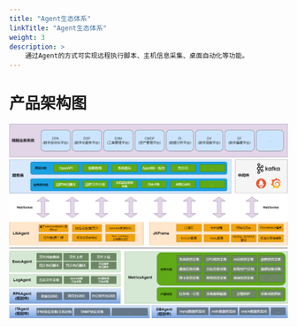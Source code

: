 ```yaml
---
title: "Agent生态体系"
linkTitle: "Agent生态体系"
weight: 3
description: >
    通过Agent的方式可实现远程执行脚本、主机信息采集、桌面自动化等功能。
---
```


# 产品架构图

![架构图](assets/%E6%9E%B6%E6%9E%84%E5%9B%BE.png)